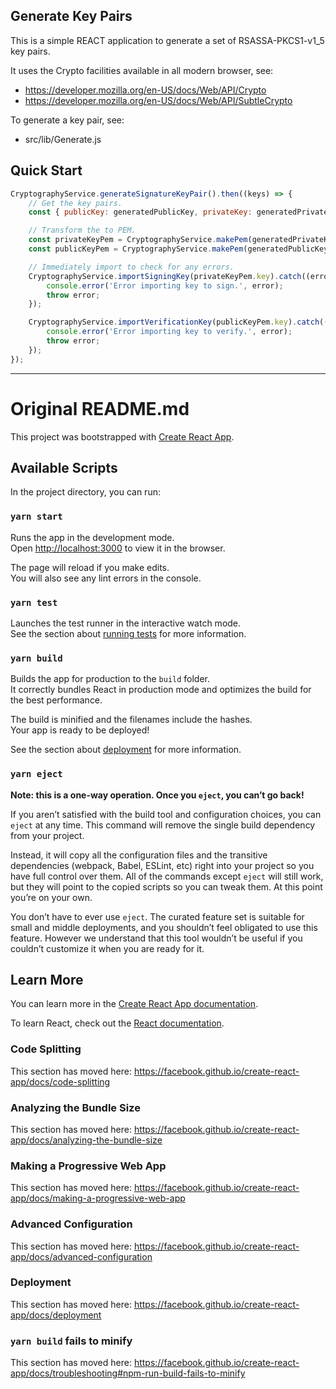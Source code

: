 ## Generate Key Pairs

This is a simple REACT application to generate a set of RSASSA-PKCS1-v1_5 key pairs.

It uses the Crypto facilities available in all modern browser, see:

* https://developer.mozilla.org/en-US/docs/Web/API/Crypto
* https://developer.mozilla.org/en-US/docs/Web/API/SubtleCrypto

To generate a key pair, see:

* src/lib/Generate.js

## Quick Start

```javascript
CryptographyService.generateSignatureKeyPair().then((keys) => {
    // Get the key pairs.
    const { publicKey: generatedPublicKey, privateKey: generatedPrivateKey } = keys;

    // Transform the to PEM.
    const privateKeyPem = CryptographyService.makePem(generatedPrivateKey);
    const publicKeyPem = CryptographyService.makePem(generatedPublicKey, 'PUBLIC KEY');

    // Immediately import to check for any errors.
    CryptographyService.importSigningKey(privateKeyPem.key).catch((error) => {
        console.error('Error importing key to sign.', error);
        throw error;
    });

    CryptographyService.importVerificationKey(publicKeyPem.key).catch((error) => {
        console.error('Error importing key to verify.', error);
        throw error;
    });
});
```

---

# Original README.md

This project was bootstrapped with [Create React App](https://github.com/facebook/create-react-app).

## Available Scripts

In the project directory, you can run:

### `yarn start`

Runs the app in the development mode.<br />
Open [http://localhost:3000](http://localhost:3000) to view it in the browser.

The page will reload if you make edits.<br />
You will also see any lint errors in the console.

### `yarn test`

Launches the test runner in the interactive watch mode.<br />
See the section about [running tests](https://facebook.github.io/create-react-app/docs/running-tests) for more information.

### `yarn build`

Builds the app for production to the `build` folder.<br />
It correctly bundles React in production mode and optimizes the build for the best performance.

The build is minified and the filenames include the hashes.<br />
Your app is ready to be deployed!

See the section about [deployment](https://facebook.github.io/create-react-app/docs/deployment) for more information.

### `yarn eject`

**Note: this is a one-way operation. Once you `eject`, you can’t go back!**

If you aren’t satisfied with the build tool and configuration choices, you can `eject` at any time. This command will remove the single build dependency from your project.

Instead, it will copy all the configuration files and the transitive dependencies (webpack, Babel, ESLint, etc) right into your project so you have full control over them. All of the commands except `eject` will still work, but they will point to the copied scripts so you can tweak them. At this point you’re on your own.

You don’t have to ever use `eject`. The curated feature set is suitable for small and middle deployments, and you shouldn’t feel obligated to use this feature. However we understand that this tool wouldn’t be useful if you couldn’t customize it when you are ready for it.

## Learn More

You can learn more in the [Create React App documentation](https://facebook.github.io/create-react-app/docs/getting-started).

To learn React, check out the [React documentation](https://reactjs.org/).

### Code Splitting

This section has moved here: https://facebook.github.io/create-react-app/docs/code-splitting

### Analyzing the Bundle Size

This section has moved here: https://facebook.github.io/create-react-app/docs/analyzing-the-bundle-size

### Making a Progressive Web App

This section has moved here: https://facebook.github.io/create-react-app/docs/making-a-progressive-web-app

### Advanced Configuration

This section has moved here: https://facebook.github.io/create-react-app/docs/advanced-configuration

### Deployment

This section has moved here: https://facebook.github.io/create-react-app/docs/deployment

### `yarn build` fails to minify

This section has moved here: https://facebook.github.io/create-react-app/docs/troubleshooting#npm-run-build-fails-to-minify
